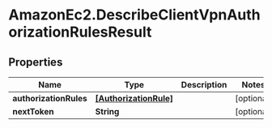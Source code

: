 # AmazonEc2.DescribeClientVpnAuthorizationRulesResult

## Properties

Name | Type | Description | Notes
------------ | ------------- | ------------- | -------------
**authorizationRules** | [**[AuthorizationRule]**](AuthorizationRule.md) |  | [optional] 
**nextToken** | **String** |  | [optional] 


